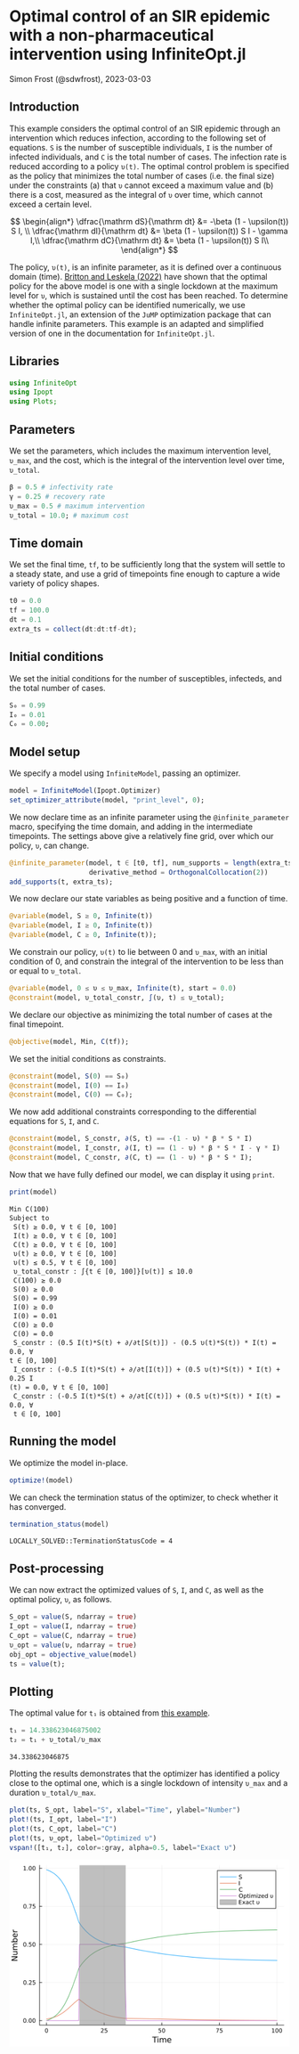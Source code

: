 # Optimal control of an SIR epidemic with a non-pharmaceutical intervention using InfiniteOpt.jl
Simon Frost (@sdwfrost), 2023-03-03

## Introduction

This example considers the optimal control of an SIR epidemic through an intervention which reduces infection, according to the following set of equations. `S` is the number of susceptible individuals, `I` is the number of infected individuals, and `C` is the total number of cases. The infection rate is reduced according to a policy `υ(t)`. The optimal control problem is specified as the policy that minimizes the total number of cases (i.e. the final size) under the constraints (a) that `υ` cannot exceed a maximum value and (b) there is a cost, measured as the integral of `υ` over time, which cannot exceed a certain level.

$$
\begin{align*}
\dfrac{\mathrm dS}{\mathrm dt} &= -\beta (1 - \upsilon(t)) S I, \\
\dfrac{\mathrm dI}{\mathrm dt} &= \beta (1 - \upsilon(t)) S I - \gamma I,\\ 
\dfrac{\mathrm dC}{\mathrm dt} &= \beta (1 - \upsilon(t)) S I\\
\end{align*}
$$

The policy, `υ(t)`, is an infinite parameter, as it is defined over a continuous domain (time). [Britton and Leskela (2022)](https://arxiv.org/abs/2202.07780) have shown that the optimal policy for the above model is one with a single lockdown at the maximum level for `υ`, which is sustained until the cost has been reached. To determine whether the optimal policy can be identified numerically, we use `InfiniteOpt.jl`, an extension of the `JuMP` optimization package that can handle infinite parameters. This example is an adapted and simplified version of one in the documentation for `InfiniteOpt.jl`.

## Libraries

```julia
using InfiniteOpt
using Ipopt
using Plots;
```




## Parameters

We set the parameters, which includes the maximum intervention level, `υ_max`, and the cost, which is the integral of the intervention level over time, `υ_total`.

```julia
β = 0.5 # infectivity rate
γ = 0.25 # recovery rate
υ_max = 0.5 # maximum intervention
υ_total = 10.0; # maximum cost
```




## Time domain

We set the final time, `tf`, to be sufficiently long that the system will settle to a steady state, and use a grid of timepoints fine enough to capture a wide variety of policy shapes.

```julia
t0 = 0.0
tf = 100.0
dt = 0.1
extra_ts = collect(dt:dt:tf-dt);
```




## Initial conditions

We set the initial conditions for the number of susceptibles, infecteds, and the total number of cases.

```julia
S₀ = 0.99
I₀ = 0.01
C₀ = 0.00;
```




## Model setup

We specify a model using `InfiniteModel`, passing an optimizer.

```julia
model = InfiniteModel(Ipopt.Optimizer)
set_optimizer_attribute(model, "print_level", 0);
```




We now declare time as an infinite parameter using the `@infinite_parameter` macro, specifying the time domain, and adding in the intermediate timepoints. The settings above give a relatively fine grid, over which our policy, `υ`, can change.

```julia
@infinite_parameter(model, t ∈ [t0, tf], num_supports = length(extra_ts) + 2, 
                    derivative_method = OrthogonalCollocation(2))
add_supports(t, extra_ts);
```




We now declare our state variables as being positive and a function of time. 

```julia
@variable(model, S ≥ 0, Infinite(t))
@variable(model, I ≥ 0, Infinite(t))
@variable(model, C ≥ 0, Infinite(t));
```




We constrain our policy, `υ(t)` to lie between 0 and `υ_max`, with an initial condition of 0, and constrain the integral of the intervention to be less than or equal to `υ_total`.

```julia
@variable(model, 0 ≤ υ ≤ υ_max, Infinite(t), start = 0.0)
@constraint(model, υ_total_constr, ∫(υ, t) ≤ υ_total);
```




We declare our objective as minimizing the total number of cases at the final timepoint.

```julia
@objective(model, Min, C(tf));
```




We set the initial conditions as constraints.

```julia
@constraint(model, S(0) == S₀)
@constraint(model, I(0) == I₀)
@constraint(model, C(0) == C₀);
```




We now add additional constraints corresponding to the differential equations for `S`, `I`, and `C`.

```julia
@constraint(model, S_constr, ∂(S, t) == -(1 - υ) * β * S * I)
@constraint(model, I_constr, ∂(I, t) == (1 - υ) * β * S * I - γ * I)
@constraint(model, C_constr, ∂(C, t) == (1 - υ) * β * S * I);
```




Now that we have fully defined our model, we can display it using `print`.

```julia
print(model)
```

```
Min C(100)
Subject to
 S(t) ≥ 0.0, ∀ t ∈ [0, 100]
 I(t) ≥ 0.0, ∀ t ∈ [0, 100]
 C(t) ≥ 0.0, ∀ t ∈ [0, 100]
 υ(t) ≥ 0.0, ∀ t ∈ [0, 100]
 υ(t) ≤ 0.5, ∀ t ∈ [0, 100]
 υ_total_constr : ∫{t ∈ [0, 100]}[υ(t)] ≤ 10.0
 C(100) ≥ 0.0
 S(0) ≥ 0.0
 S(0) = 0.99
 I(0) ≥ 0.0
 I(0) = 0.01
 C(0) ≥ 0.0
 C(0) = 0.0
 S_constr : (0.5 I(t)*S(t) + ∂/∂t[S(t)]) - (0.5 υ(t)*S(t)) * I(t) = 0.0, ∀ 
t ∈ [0, 100]
 I_constr : (-0.5 I(t)*S(t) + ∂/∂t[I(t)]) + (0.5 υ(t)*S(t)) * I(t) + 0.25 I
(t) = 0.0, ∀ t ∈ [0, 100]
 C_constr : (-0.5 I(t)*S(t) + ∂/∂t[C(t)]) + (0.5 υ(t)*S(t)) * I(t) = 0.0, ∀
 t ∈ [0, 100]
```





## Running the model

We optimize the model in-place.

```julia
optimize!(model)
```




We can check the termination status of the optimizer, to check whether it has converged.

```julia
termination_status(model)
```

```
LOCALLY_SOLVED::TerminationStatusCode = 4
```





## Post-processing

We can now extract the optimized values of `S`, `I`, and `C`, as well as the optimal policy, `υ`, as follows.

```julia
S_opt = value(S, ndarray = true)
I_opt = value(I, ndarray = true)
C_opt = value(C, ndarray = true)
υ_opt = value(υ, ndarray = true)
obj_opt = objective_value(model)
ts = value(t);
```




## Plotting

The optimal value for `t₁` is obtained from [this example](https://github.com/epirecipes/sir-julia/blob/master/markdown/ode_lockdown_optimization/ode_lockdown_optimization.md).

```julia
t₁ = 14.338623046875002
t₂ = t₁ + υ_total/υ_max
```

```
34.338623046875
```





Plotting the results demonstrates that the optimizer has identified a policy close to the optimal one, which is a single lockdown of intensity `υ_max` and a duration `υ_total/υ_max`.

```julia
plot(ts, S_opt, label="S", xlabel="Time", ylabel="Number")
plot!(ts, I_opt, label="I")
plot!(ts, C_opt, label="C")
plot!(ts, υ_opt, label="Optimized υ")
vspan!([t₁, t₂], color=:gray, alpha=0.5, label="Exact υ")
```

![](figures/ode_lockdown_infiniteopt_17_1.png)
